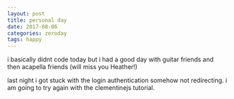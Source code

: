 ```yaml
---
layout: post
title: personal day
date: 2017-08-06
categories: zeroday
tags: happy
---
```


i basically didnt code today but i had a good day with guitar friends and then acapella friends (will miss you Heather!)

last night i got stuck with the login authentication somehow not redirecting. i am going to try again with the clementinejs tutorial.
